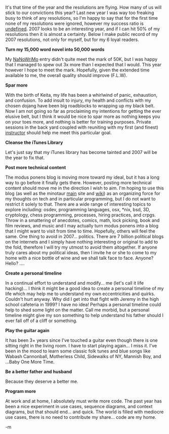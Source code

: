<p style="margin-bottom: 0in;">It's that time of the year and the resolutions are flying.  How many of us will stick to our convictions this year?  Last new year I was way too freaking busy to think of any resolutions, so I'm happy to say that for the first time none of my resolutions were ignored, however my success ratio is <a target="_blank" href="http://en.wikipedia.org/wiki/Division_by_zero">undefined</a>.  2007 looks to be an interesting year, and if I can hit 50% of my resolutions then it is almost a certainty.  Below I make public record of my 2007 resolutions, not only for myself, but for my 6 loyal readers.  <a></a></p>
<p style="margin-bottom: 0in;"><strong> Turn my 15,000 word novel into 50,000 words</strong></p>
<p style="margin-bottom: 0in;">My <a href="http://www.nanowrimo.org/">NaNoWriMo</a> entry didn't quite meet the mark of 50K, but I was happy that I managed to spew out 3x more than I expected that I would.  This year however I hope to meet the mark.  Hopefully, given the extended time available to me, the overall quality should improve (F.L.W).</p>
<p style="margin-bottom: 0in;"><strong> Spar more</strong></p>

<p style="margin-bottom: 0in;">With the birth of Keita, my life has been a whirlwind of panic, exhaustion, and confusion.  To add insult to injury, my health and conflicts with my chosen dojang have been big roadblocks to wrapping up my black belt.  Now I am not going so far as proclaiming my intentions for getting the ever elusive belt, but I think it would be nice to spar more as nothing keeps you on your toes more, and nothing is better for training purposes.  Private sessions in the back yard coupled with reuniting with my first (and finest) <a target="_blank" href="http://www.vamai.com/">instructor</a> should help me meet this particular goal.</p>
<p style="margin-bottom: 0in;"><strong>Cleanse the iTunes Library</strong></p>
<p style="margin-bottom: 0in;">Let's just say that my iTunes library has become tainted and 2007 will be the year to fix that.</p>
<p style="margin-bottom: 0in;"><strong> Post more technical content</strong></p>
<p style="margin-bottom: 0in;">The modus ponens blog is moving more toward my ideal, but it has a long way to go before it finally gets there.  However, posting more technical content should move me in the direction I wish to aim.  I'm hoping to use this blog (as well as the minotaur <a target="_blank" href="http://www.minotaurcomputing.com">main</a> site and <a target="_blank" href="http://wiki.minotaurcomputing.com">wiki</a>) as an organizing force for my thoughts on tech and in particular programming, but I do not want to restrict it solely to that.  There are a wide range of interesting topics to explore including: osdev, programming languages, osx, *nix, bsd, 3D, cryptology, chess programming, processes, hiring practices, and crpgs.  Throw in a smattering of anecdotes, comics, math, lock picking, book and film reviews, and music and I may actually turn modus ponens into a blog that I might want to visit from time to time.  Hopefully, others will feel the same.  One thing to avoid in 2007... politics.  There are 7 billion political blogs on the internets and I simply have nothing interesting or original to add to the fold, therefore I will try my utmost to avoid them altogether.  If anyone truly cares about my political ideas, then I invite he or she to come to my home with a nice bottle of wine and we shall talk face to face.  Anyone?  Hello? ....</p>

<p style="margin-bottom: 0in;"><strong>Create a personal timeline</strong></p>
<p style="margin-bottom: 0in;">In a continual effort to understand and modify... me (let's call it life hacking)... I think it might be a good idea to create a personal timeline of my life which may help me to understand my own eccentricities and quirks.  Couldn't hurt anyway.  Why did I get into that fight with Jeremy in the high school cafeteria in 1999?  I have no idea!  Perhaps a personal timeline could help to shed some light on the matter.  Call me morbid, but a personal timeline might give my son something to help understand his father should I ever fall off of a cliff or something.</p>
<p style="margin-bottom: 0in;"><strong>Play the guitar again</strong></p>
<p style="margin-bottom: 0in;">It has been 3+ years since I've touched a guitar even though there is one sitting right in the living room.  I have to start playing again... I miss it.  I've been in the mood to learn some classic folk tunes and blue songs like Wabash Cannonball, Motherless Child, Sidewalks of NY, Mannish Boy, and ...Baby One More Time.
</p>
<p style="margin-bottom: 0in;"><strong> Be a better father and husband</strong></p>
<p style="margin-bottom: 0in;">Because they deserve a better me.</p>
<p style="margin-bottom: 0in;"><strong>Program more</strong></p>
<p style="margin-bottom: 0in;">At work and at home, I absolutely must write more code.  The past year has been a nice experiment in use cases, sequence diagrams, and context diagrams, but that should end... and quick.  The world is filled with mediocre use cases, there is no need to contribute my share... code are my home.</p>

<p style="margin-bottom: 0in;">-m</p>
